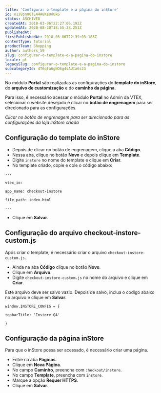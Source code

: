 ```yaml
---
title: 'Configurar o template e a página do inStore'
id: o1J8pnO0lE44A8KeOoOkG
status: ARCHIVED
createdAt: 2018-03-06T22:27:06.192Z
updatedAt: 2020-08-20T18:55:38.251Z
publishedAt: 
firstPublishedAt: 2018-03-06T22:39:03.183Z
contentType: tutorial
productTeam: Shopping
author: authors_59
slug: configurar-o-template-e-a-pagina-do-instore
locale: pt
legacySlug: configurar-o-template-e-a-pagina-do-instore
subcategoryId: 4T6qfa6gNO6g4sAUIa6s2G
---
```


No módulo __Portal__ são realizadas as configurações do __template do inStore__, do __arquivo de customização__ e do __caminho da página__.

Para isso, é necessário acessar o módulo __Portal__ no Admin da VTEX, selecionar o website desejado e clicar no __botão de engrenagem__ para ser direcionado para as configurações.

*Clicar no botão de engrenagem para ser direcionado para as configurações da loja inStore criada*

## Configuração do template do inStore

- Depois de clicar no botão de engrenagem, clique a aba __Código__.
- Nessa aba, clique no botão __Novo__ e depois clique em __Template__.
- Digite `instore` no nome do template e clique em __Criar__.
- No template criado, copie e cole o código abaixo:

`---`

  `vtex_io:`  
  
  `app_name: checkout-instore`
    
  `file_path: index.html`
    
`---`

- Clique em __Salvar__.

## Configuração do arquivo checkout-instore-custom.js

Após criar o template, é necessário criar o arquivo `checkout-instore-custom.js`.

- Ainda na aba __Código__ clique no botão __Novo__.
- Clique em __Arquivo__.
- Digite `checkout-instore-custom.js` no nome do arquivo e clique em __Criar__.

Este arquivo deve ser salvo vazio. Depois de salvo, inclua o código abaixo no arquivo e clique em __Salvar__.

    window.INSTORE_CONFIG = {
    
    topbarTitle: 'Instore QA'
    
    }

## Configuração da página inStore

Para que o inStore possa ser acessado, é necessário criar uma página.

- Entre na aba __Páginas__.
- Clique em __Nova Página__.
- No campo __Caminho__, preencha com `checkout/instore`.
- No campo __Template__, preencha com `instore`.
- Marque a opção __Requer HTTPS__.
- Clique em __Salvar__.

